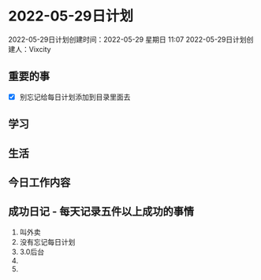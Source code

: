 # 2022-05-29日计划

2022-05-29日计划创建时间：2022-05-29 星期日  11:07
2022-05-29日计划创建人：Vixcity

## 重要的事
- [x] 别忘记给每日计划添加到目录里面去

## 学习

## 生活

## 今日工作内容

## 成功日记 - 每天记录五件以上成功的事情
1. 叫外卖
2. 没有忘记每日计划
3. 3.0后台
4. 
5. 